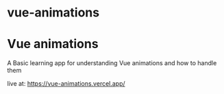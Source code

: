 # vue-animations

# Vue animations


A Basic learning app for understanding Vue animations and how to handle them

live at: https://vue-animations.vercel.app/
